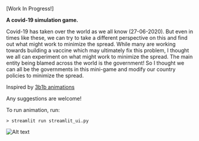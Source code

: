 [Work In Progress!]

<b>A covid-19 simulation game.</b>

Covid-19 has taken over the world as we all know (27-06-2020). But even in times like these, we can try to take a different perspective on this and find out what might work to minimize the spread.
While many are working towards building a vaccine which may ultimately fix this problem, I thought we all can experiment on what might work to minimize the spread.
The main entity being blamed across the world is the government! So I thought we can all be the governments in this mini-game and modify our country policies to minimize the spread.

Inspired by [3b1b animations](https://www.youtube.com/watch?v=gxAaO2rsdIs)

Any suggestions are welcome!

To run animation, run:

`> streamlit run streamlit_ui.py`

![Alt text](streamlit_screenshot.png?raw=true "Simulation sample")